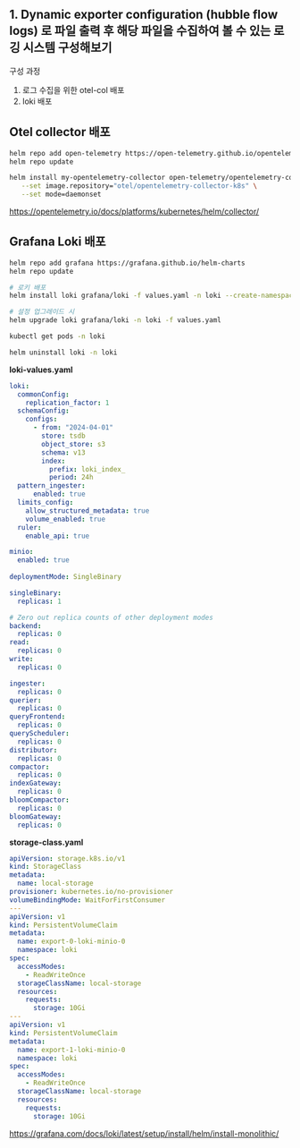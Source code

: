 ## 1. Dynamic exporter configuration (hubble flow logs) 로 파일 출력 후 해당 파일을 수집하여 볼 수 있는 로깅 시스템 구성해보기

구성 과정
1. 로그 수집을 위한 otel-col 배포
2. loki 배포 

## Otel collector 배포
```sh
helm repo add open-telemetry https://open-telemetry.github.io/opentelemetry-helm-charts
helm repo update

helm install my-opentelemetry-collector open-telemetry/opentelemetry-collector \
   --set image.repository="otel/opentelemetry-collector-k8s" \
   --set mode=daemonset 
```
https://opentelemetry.io/docs/platforms/kubernetes/helm/collector/


## Grafana Loki 배포
```sh
helm repo add grafana https://grafana.github.io/helm-charts
helm repo update

# 로키 배포
helm install loki grafana/loki -f values.yaml -n loki --create-namespace

# 설정 업그레이드 시 
helm upgrade loki grafana/loki -n loki -f values.yaml

kubectl get pods -n loki

helm uninstall loki -n loki

```

**loki-values.yaml**
```yaml
loki:
  commonConfig:
    replication_factor: 1
  schemaConfig:
    configs:
      - from: "2024-04-01"
        store: tsdb
        object_store: s3
        schema: v13
        index:
          prefix: loki_index_
          period: 24h
  pattern_ingester:
      enabled: true
  limits_config:
    allow_structured_metadata: true
    volume_enabled: true
  ruler:
    enable_api: true

minio:
  enabled: true
      
deploymentMode: SingleBinary

singleBinary:
  replicas: 1

# Zero out replica counts of other deployment modes
backend:
  replicas: 0
read:
  replicas: 0
write:
  replicas: 0

ingester:
  replicas: 0
querier:
  replicas: 0
queryFrontend:
  replicas: 0
queryScheduler:
  replicas: 0
distributor:
  replicas: 0
compactor:
  replicas: 0
indexGateway:
  replicas: 0
bloomCompactor:
  replicas: 0
bloomGateway:
  replicas: 0
```

**storage-class.yaml**
```yaml
apiVersion: storage.k8s.io/v1
kind: StorageClass
metadata:
  name: local-storage
provisioner: kubernetes.io/no-provisioner
volumeBindingMode: WaitForFirstConsumer
---
apiVersion: v1
kind: PersistentVolumeClaim
metadata:
  name: export-0-loki-minio-0
  namespace: loki
spec:
  accessModes:
    - ReadWriteOnce
  storageClassName: local-storage
  resources:
    requests:
      storage: 10Gi
---
apiVersion: v1
kind: PersistentVolumeClaim
metadata:
  name: export-1-loki-minio-0
  namespace: loki
spec:
  accessModes:
    - ReadWriteOnce
  storageClassName: local-storage
  resources:
    requests:
      storage: 10Gi
```

https://grafana.com/docs/loki/latest/setup/install/helm/install-monolithic/